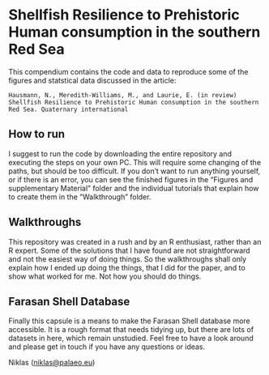 Shellfish Resilience to Prehistoric Human consumption in the southern Red Sea
=============================================================================

This compendium contains the code and data to reproduce some of the figures and statstical data discussed in the article:

`Hausmann, N., Meredith-Williams, M., and Laurie, E. (in review) Shellfish Resilience to Prehistoric Human consumption in the southern Red Sea. Quaternary international`

How to run
------------------------

I suggest to run the code by downloading the entire repository and executing the steps on your own PC. This will require some changing of the paths, but should be too difficult. If you don’t want to run anything yourself, or if there is an error, you can see the finished figures in the “Figures and supplementary Material” folder and the individual tutorials that explain how to create them in the “Walkthrough” folder.

Walkthroughs
------------

This repository was created in a rush and by an R enthusiast, rather than an R expert. Some of the solutions that I have found are not straightforward and not the easiest way of doing things. So the walkthroughs shall only explain how I ended up doing the things, that I did for the paper, and to show what worked for me. Not how you should do things.

Farasan Shell Database
----------------------

Finally this capsule is a means to make the Farasan Shell database more accessible. It is a rough format that needs tidying up, but there are lots of datasets in here, which remain unstudied. Feel free to have a look around and please get in touch if you have any questions or ideas.

Niklas (niklas@palaeo.eu)
